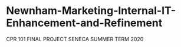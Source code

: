 # Newnham-Marketing-Internal-IT-Enhancement-and-Refinement
CPR 101 FINAL PROJECT SENECA SUMMER TERM 2020
